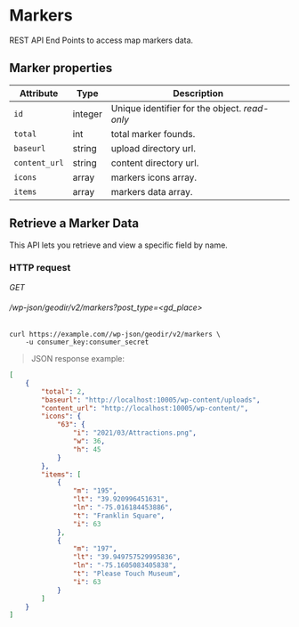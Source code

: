 # Markers #
REST API End Points to access map markers data.

## Marker properties ##

| Attribute                     | Type      | Description                                                                                                                          |
| ----------------------------- | --------- | ------------------------------------------------------------------------------------------------------------------------------------ |
| `id`                          | integer   | Unique identifier for the object. <i class="label label-info">read-only</i>                                                          |
| `total`                        | int    | total marker founds.|
| `baseurl`                      | string    | upload directory url. |
| `content_url`                | string | content directory url.|
| `icons`                | array | markers icons array.|
| `items`                | array | markers data array.|

## Retrieve a Marker Data ##

This API lets you retrieve and view a specific field by name.

### HTTP request ###

<div class="api-endpoint">
	<div class="endpoint-data">
		<i class="label label-get">GET</i>
		<h6>/wp-json/geodir/v2/markers?post_type=&lt;gd_place&gt;</h6>
	</div>
</div>

```shell
curl https://example.com//wp-json/geodir/v2/markers \
	-u consumer_key:consumer_secret
```

> JSON response example:

```json
[
    {
        "total": 2,
        "baseurl": "http://localhost:10005/wp-content/uploads",
        "content_url": "http://localhost:10005/wp-content/",
        "icons": {
            "63": {
                "i": "2021/03/Attractions.png",
                "w": 36,
                "h": 45
            }
        },
        "items": [
            {
                "m": "195",
                "lt": "39.920996451631",
                "ln": "-75.016184453886",
                "t": "Franklin Square",
                "i": 63
            },
            {
                "m": "197",
                "lt": "39.949757529995836",
                "ln": "-75.1605083405838",
                "t": "Please Touch Museum",
                "i": 63
            }
        ]
    }
]
